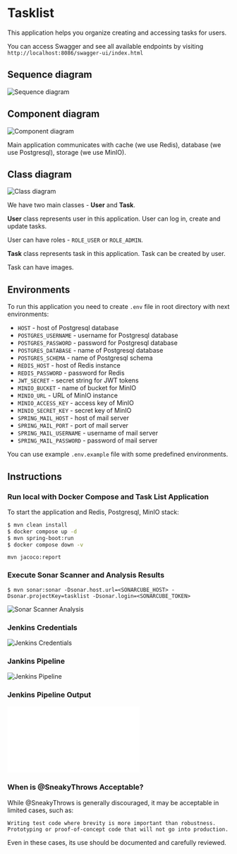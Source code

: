# Tasklist

This application helps you organize creating and accessing tasks for users.

You can access Swagger and see all available endpoints by
visiting `http://localhost:8086/swagger-ui/index.html`

## Sequence diagram

![Sequence diagram](docs/sequence-diagram.png)

## Component diagram

![Component diagram](docs/component-diagram.png)

Main application communicates with cache (we use Redis), database (we use
Postgresql), storage (we use MinIO).

## Class diagram

![Class diagram](docs/class-diagram.png)

We have two main classes - **User** and **Task**.

**User** class represents user in this application. User can log in, create and
update tasks.

User can have roles - `ROLE_USER` or `ROLE_ADMIN`.

**Task** class represents task in this application. Task can be created by user.

Task can have images.

## Environments

To run this application you need to create `.env` file in root directory with
next environments:

- `HOST` - host of Postgresql database
- `POSTGRES_USERNAME` - username for Postgresql database
- `POSTGRES_PASSWORD` - password for Postgresql database
- `POSTGRES_DATABASE` - name of Postgresql database
- `POSTGRES_SCHEMA` - name of Postgresql schema
- `REDIS_HOST` - host of Redis instance
- `REDIS_PASSWORD` - password for Redis
- `JWT_SECRET` - secret string for JWT tokens
- `MINIO_BUCKET` - name of bucket for MinIO
- `MINIO_URL` - URL of MinIO instance
- `MINIO_ACCESS_KEY` - access key of MinIO
- `MINIO_SECRET_KEY` - secret key of MinIO
- `SPRING_MAIL_HOST` - host of mail server
- `SPRING_MAIL_PORT` - port of mail server
- `SPRING_MAIL_USERNAME` - username of mail server
- `SPRING_MAIL_PASSWORD` - password of mail server

You can use example `.env.example` file with some predefined environments.

## Instructions


### Run local with Docker Compose and Task List Application
To start the application and Redis, Postgresql, MinIO stack:
```bash
$ mvn clean install
$ docker compose up -d
$ mvn spring-boot:run
$ docker compose down -v
```

```
mvn jacoco:report
```

### Execute Sonar Scanner and Analysis Results
```
$ mvn sonar:sonar -Dsonar.host.url=<SONARCUBE_HOST> -Dsonar.projectKey=tasklist -Dsonar.login=<SONARCUBE_TOKEN>
```
![Sonar Scanner Analysis](docs/sonarcube.png)

### Jenkins Credentials 
![Jenkins Credentials](docs/jenkins-credentials.png)

### Jankins Pipeline
![Jenkins Pipeline](docs/jenkins-pipeline.png)

### Jenkins Pipeline Output 
![Jenkins Pipeline Output](docs/jenkins-console-output.txt)

### When is @SneakyThrows Acceptable?

While @SneakyThrows is generally discouraged, it may be acceptable in limited cases, such as:

    Writing test code where brevity is more important than robustness.
    Prototyping or proof-of-concept code that will not go into production.

Even in these cases, its use should be documented and carefully reviewed.
